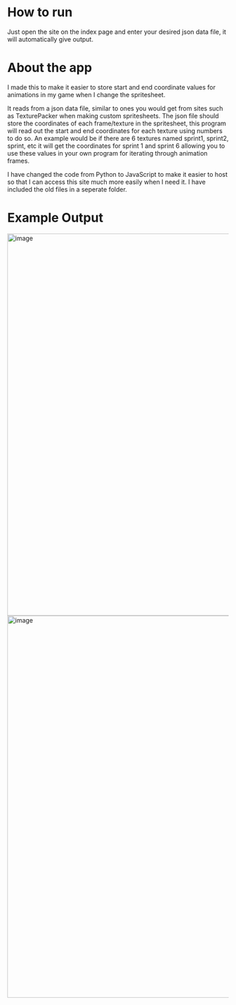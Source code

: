 # How to run
Just open the site on the index page and enter your desired json data file, it will automatically give output.

# About the app
I made this to make it easier to store start and end coordinate values for animations in my game when I change the spritesheet.

It reads from a json data file, similar to ones you would get from sites such as TexturePacker when making custom spritesheets. The json file should store the coordinates of each frame/texture in the spritesheet, this program will read out the start and end coordinates for each texture using numbers to do so. An example would be if there are 6 textures named sprint1, sprint2, sprint, etc it will get the coordinates for sprint 1 and sprint 6 allowing you to use these values in your own program for iterating through animation frames.

I have changed the code from Python to JavaScript to make it easier to host so that I can access this site much more easily when I need it. I have included the old files in a seperate folder.

# Example Output
<img width="1867" height="868" alt="image" src="https://github.com/user-attachments/assets/2cec293f-7f2c-4552-a6dc-c0c180fe03f7" />
<img width="1867" height="868" alt="image" src="https://github.com/user-attachments/assets/5b5b0cb3-5cb4-44fe-a8b0-4cde8df13dbd" />



